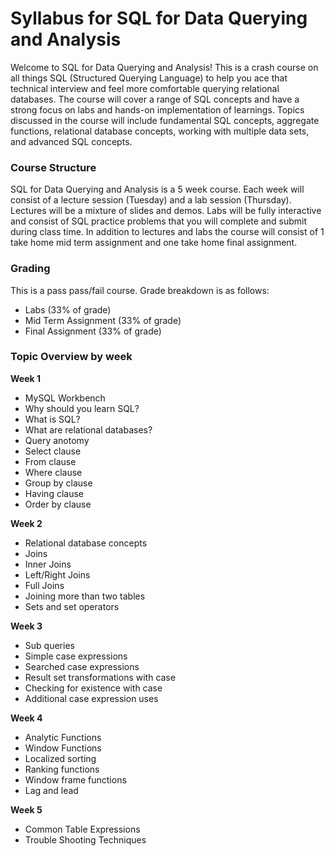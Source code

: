 # Syllabus for SQL for Data Querying and Analysis

Welcome to SQL for Data Querying and Analysis!  This is a crash course on all things SQL (Structured Querying Language) to help you ace that technical interview and feel more comfortable querying relational databases.  The course will cover a range of SQL concepts and have a strong focus on labs and hands-on implementation of learnings.  Topics discussed in the course will include fundamental SQL concepts, aggregate functions, relational database concepts, working with multiple data sets, and advanced SQL concepts.


### Course Structure

SQL for Data Querying and Analysis is a 5 week course.  Each week will consist of a lecture session (Tuesday) and a lab session (Thursday).  Lectures will be a mixture of slides and demos.  Labs will be fully interactive and consist of SQL practice problems that you will complete and submit during class time.  In addition to lectures and labs the course will consist of 1 take home mid term assignment and one take home final assignment.

### Grading

This is a pass pass/fail course.  Grade breakdown is as follows:
* Labs (33% of grade)
* Mid Term Assignment (33% of grade)
* Final Assignment (33% of grade)

 ### Topic Overview by week

**Week 1**
* MySQL Workbench
* Why should you learn SQL?
* What is SQL?
* What are relational databases?
* Query anotomy
* Select clause
* From clause
* Where clause
* Group by clause
* Having clause
* Order by clause

**Week 2**
* Relational database concepts
* Joins
* Inner Joins
* Left/Right Joins
* Full Joins
* Joining more than two tables
* Sets and set operators

**Week 3**
* Sub queries
* Simple case expressions
* Searched case expressions
* Result set transformations with case
* Checking for existence with case
* Additional case expression uses

**Week 4**
* Analytic Functions
* Window Functions
* Localized sorting
* Ranking functions
* Window frame functions
* Lag and lead

**Week 5** 
* Common Table Expressions
* Trouble Shooting Techniques

